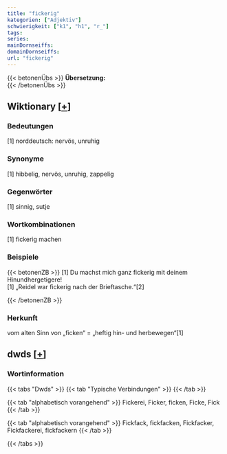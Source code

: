 ```yaml
---
title: "fickerig"
kategorien: ["Adjektiv"]
schwierigkeit: ["k1", "h1", "r_"]
tags:
series:
mainDornseiffs:
domainDornseiffs:
url: "fickerig"
---
```


{{< betonenÜbs >}}
**Übersetzung:**  
{{< /betonenÜbs >}}

## Wiktionary [[+](https://de.wiktionary.org/wiki/fickerig)]

### Bedeutungen
[1] norddeutsch: nervös, unruhig  

### Synonyme
[1] hibbelig, nervös, unruhig, zappelig  

### Gegenwörter
[1] sinnig, sutje  

### Wortkombinationen
[1] fickerig machen  

### Beispiele
{{< betonenZB >}}
[1] Du machst mich ganz fickerig mit deinem Hinundhergetigere!  
[1] „Reidel war fickerig nach der Brieftasche.“[2]  

{{< /betonenZB >}}
### Herkunft
vom alten Sinn von „ficken“ = „heftig hin- und herbewegen“[1]  



## dwds [[+](https://www.dwds.de/wb/fickerig)]

### Wortinformation
{{< tabs "Dwds" >}}
{{< tab "Typische Verbindungen" >}}
{{< /tab >}}

{{< tab "alphabetisch vorangehend" >}}
Fickerei, Ficker, ficken, Ficke, Fick
{{< /tab >}}

{{< tab "alphabetisch vorangehend" >}}
Fickfack, fickfacken, Fickfacker, Fickfackerei, fickfackern
{{< /tab >}}

{{< /tabs >}}

